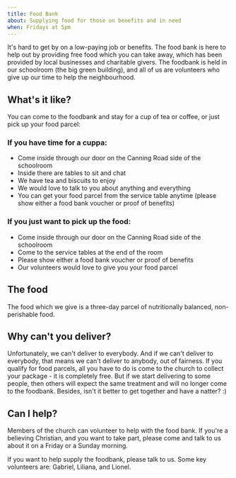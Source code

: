```yaml
---
title: Food Bank
about: Supplying food for those on benefits and in need
when: Fridays at 5pm
---
```


It's hard to get by on a low-paying job or benefits. The food bank is here to help out by providing free food which you can take away, which has been provided by local businesses and charitable givers. The foodbank is held in our schoolroom (the big green building), and all of us are volunteers who give up our time to help the neighbourhood.

## What's it like?

You can come to the foodbank and stay for a cup of tea or coffee, or just pick up your food parcel:

### If you have time for a cuppa:

 * Come inside through our door on the Canning Road side of the schoolroom
 * Inside there are tables to sit and chat
 * We have tea and biscuits to enjoy
 * We would love to talk to you about anything and everything
 * You can get your food parcel from the service table anytime (please show either a food bank voucher or proof of benefits)

### If you just want to pick up the food:

 * Come inside through our door on the Canning Road side of the schoolroom
 * Come to the service tables at the end of the room
 * Please show either a food bank voucher or proof of benefits
 * Our volunteers would love to give you your food parcel


## The food

The food which we give is a three-day parcel of nutritionally balanced, non-perishable food.


## Why can't you deliver?

Unfortunately, we can't deliver to everybody. And if we can't deliver to everybody, that means we can't deliver to anybody, out of fairness. If you qualify for food parcels, all you have to do is come to the church to collect your package - it is completely free. But if we start delivering to some people, then others will expect the same treatment and will no longer come to the foodbank. Besides, isn't it better to get together and have a natter? :)


## Can I help?

Members of the church can volunteer to help with the food bank. If you're a believing Christian, and you want to take part, please come and talk to us about it on a Friday or a Sunday morning.

If you want to help supply the foodbank, please talk to us. Some key volunteers are: Gabriel, Liliana, and Lionel.
